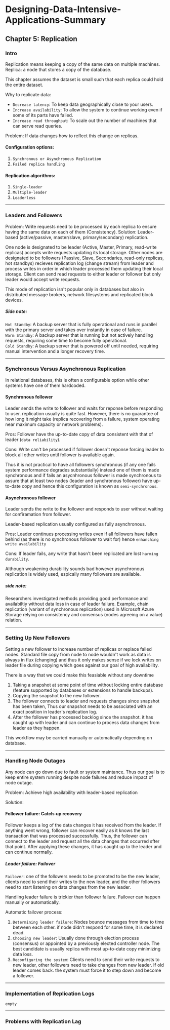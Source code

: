 # Designing-Data-Intensive-Applications-Summary

## Chapter 5: Replication

### Intro

Replication means keeping a copy of the same data on multiple machines.
Replica: a node that stores a copy of the database.

This chapter assumes the dataset is small such that each replica could hold the entire dataset.

Why to replicate data:
- `Decrease latency`: To keep data geographically close to your users.
- `Increase availability`: To allow the system to continue working even if some of its parts have failed.
- `Increase read throughput`: To scale out the number of machines that can serve read queries.

Problem: If data changes how to reflect this change on replicas.

#### Configuration options:
1. `Synchronous or Asynchronous Replication`
2. `Failed replica handling`

#### Replication algorithms:
1. `Single-leader`
2. `Multiple-leader`
3. `Leaderless`

---

### Leaders and Followers

Problem: Write requests need to be processed by each replica to ensure having the same data on each of them (Consistency).
Solution: Leader-based (active/passive, master/slave, primary/secondary) replication.

One node is designated to be leader (Active, Master, Primary, read-write replicas) accepts write requests updating its local storage.
Other nodes are designated to be followers (Passive, Slave, Secondaries, read-only replicas, hot standbys) recieves replication log (change stream) from leader and process writes in order in which leader processed them updating their local storage.
Client can send read requests to either leader or follower but only leader would accept write requests.

This mode of replication isn't popular only in databases but also in distributed message brokers, network filesystems and replicated block devices.

##### Side note:
`Hot Standby`: A backup server that is fully operational and runs in parallel with the primary server and takes over instantly in case of failure.  
`Warm Standby`: A backup server that is running but not actively handling requests, requiring some time to become fully operational.  
`Cold Standby`: A backup server that is powered off until needed, requiring manual intervention and a longer recovery time.

---

### Synchronous Versus Asynchronous Replication

In relational databases, this is often a configurable option while other systems have one of them hardcoded.

#### Synchronous follower
Leader sends the write to follower and waits for reponse before responding to user.
replication usually is quite fast. However, there is no guarantee of how long it might
take (replica recovering from a failure, system operating near maximum capacity or network problems).

Pros:
Follower have the up-to-date copy of data consistent with that of leader (`data reliability`).

Cons:
Write can't be processed if follower doesn't reponse forcing leader to block all other writes until follower is available again.

Thus it is not practical to have all followers synchronous (if any one fails system performance degrades substantially) instead one of them is made synchronous and if fails an asycnhronous follower is made synchronous to assure that at least two nodes (leader and synchronous follower) have up-to-date copy and hence this configuration is known as `semi-synchronous`.

#### Asynchronous follower
Leader sends the write to the follower and responds to user without waiting for confiramation from follower.

Leader-based replication usually configured as fully asynchronous.

Pros:
Leader continues processing writes even if all followers have fallen behind (as there is no synchronous follower to wait for) hence `enhanching write availability`

Cons:
If leader fails, any write that hasn't been replicated are lost `harming durability`.

Although weakening durability sounds bad however asynchronous replication is widely used, espically many followers are available. 

##### side note:
Researchers investigated methods providing good performance and availabiltiy without data loss in case of leader failure. Example, chain replication (variant of synchronous replication) used in Microsoft Azure Storage relying on consistency and consensus (nodes agreeing on a value) relation.

---

### Setting Up New Followers

Setting a new follower to increase number of replicas or replace failed nodes.
Standard file copy from node to node wouldn't work as data is always in flux (changing) and thus it only makes sense if we lock writes on leader file during copying which goes against our goal of high availability.

There is a way that we could make this feasiable without any downtime
1. Taking a snapshot at some point of time without locking entire database (feature supported by databases or extensions to handle backups).
2. Copying the snapshot to the new follower.
3. The follower connects to leader and requests changes since snapshot has been taken, Thus our snapshot needs to be associated with an exact position in leader's replication log.
4. After the follower has processed backlog since the snapshot. it has caught up with leader and can continue to process data changes from leader as they happen.

This workflow may be carried manually or automatically depending on database.

---

### Handling Node Outages

Any node can go down due to fault or system maintance. Thus our goal is to keep entire system running despite node failures and reduce impact of node outage.

Problem: Achieve high availability with leader-based replication

Solution:
#### Follower failure: Catch-up recovery
Follower keeps a log of the data changes it has received from the leader. If anything went wrong, follower can recover easily as it knows the last transaction that was processed successfully. Thus, the follower can connect to the leader and request all the data changes that occurred sfter that point. After applying these changes, it has caught up to the leader and can continue normally.

##### Leader failure: Failover
`Failover`: one of the followers needs to be promoted to be the new leader, clients need to send their writes to the new leader, and the other followers need to start listening on data changes from the new leader.

Handling leader failure is trickier than follower failure.
Failover can happen manually or automatically.

Automatic failover process:
1. `Determining leader failure`: Nodes bounce messages from time to time between each other. if node didn't respond for some time, it is declared dead.
2. `Choosing new leader`: Usually done through election process (consensus) or appointed by a previously elected controller node. The best candidate is usually replica with most up-to-date copy minimizing data loss.
3. `Reconfiguring the system`: Clients need to send their write requests to new leader, other followers need to take changes from new leader. If old leader comes back. the system must force it to step down and become a follower.

---

### Implementation of Replication Logs

`empty`

---

### Problems with Replication Lag
